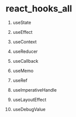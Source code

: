 # react_hooks_all

1. useState

2. useEffect

3. useContext

4. useReducer

5. useCallback

6. useMemo

7. useRef

8. useImperativeHandle

9. useLayoutEffect

10. useDebugValue
